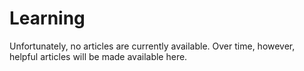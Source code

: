 # Learning

Unfortunately, no articles are currently available. Over time, however, helpful articles will be made available here.
